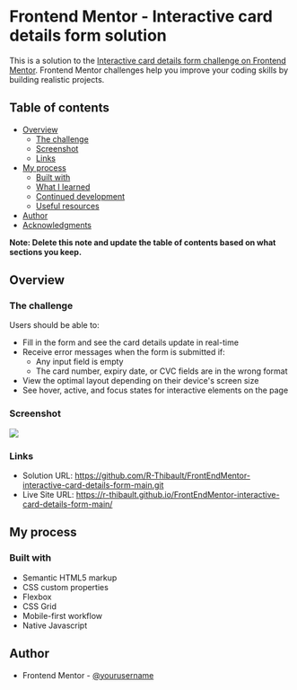 # Frontend Mentor - Interactive card details form solution

This is a solution to the [Interactive card details form challenge on Frontend Mentor](https://www.frontendmentor.io/challenges/interactive-card-details-form-XpS8cKZDWw). Frontend Mentor challenges help you improve your coding skills by building realistic projects. 

## Table of contents

- [Overview](#overview)
  - [The challenge](#the-challenge)
  - [Screenshot](#screenshot)
  - [Links](#links)
- [My process](#my-process)
  - [Built with](#built-with)
  - [What I learned](#what-i-learned)
  - [Continued development](#continued-development)
  - [Useful resources](#useful-resources)
- [Author](#author)
- [Acknowledgments](#acknowledgments)

**Note: Delete this note and update the table of contents based on what sections you keep.**

## Overview

### The challenge

Users should be able to:

- Fill in the form and see the card details update in real-time
- Receive error messages when the form is submitted if:
  - Any input field is empty
  - The card number, expiry date, or CVC fields are in the wrong format
- View the optimal layout depending on their device's screen size
- See hover, active, and focus states for interactive elements on the page

### Screenshot

![](./screenshot.jpg)



### Links

- Solution URL: https://github.com/R-Thibault/FrontEndMentor-interactive-card-details-form-main.git
- Live Site URL: https://r-thibault.github.io/FrontEndMentor-interactive-card-details-form-main/

## My process

### Built with

- Semantic HTML5 markup
- CSS custom properties
- Flexbox
- CSS Grid
- Mobile-first workflow
- Native Javascript


## Author
- Frontend Mentor - [@yourusername](https://www.frontendmentor.io/profile/R-Thibault)


